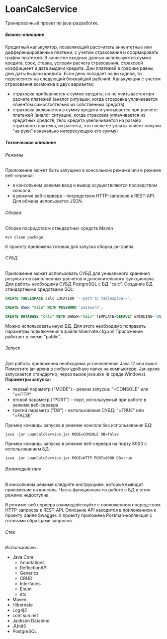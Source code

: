 # LoanCalcService

Тренировочный проект по java-разработке.

##### Бизнес-описание
Кредитный калькулятор, позволяющий рассчитать аннуитетные или дифференцированные платежи, с учетом страхования и сформировать график платежей.
В качестве входных данных используются сумма кредита, срок, ставка, условия расчета страхования, страховой коэффициент и дата выдачи кредита.
Дни платежей в графике равны дню даты выдачи кредита. Если день попадает на выходной, то переносится на следующий ближайший рабочий.
Калькуляция с учетом страхования возможна в двух вариантах:
- страховка прибавляется к сумме кредита, но не учитывается при расчете платежей (аналог ситуации, когда страховка уплачивается клиентом самостоятельно из собственных средств)
- страховка включается в сумму кредита и учитывается при расчете платежей (аналог ситуации, когда страховка уплачивается из кредитных средств, тело кредита увеличивается на размер страхового платежа, из расчета, что после ее уплаты клиент получит "на руки" изначально интересующую его сумму)

##### Техническое описание
###### Режимы
Приложение может быть запущено в консольном режиме или в режиме веб-сервера:
- в консольном режиме ввод и вывод осуществляются посредством консоли.
- в режиме веб-сервера - посредством HTTP-запросов к REST-API. Для обмена используется JSON.
###### Сборка
Сборка посредством стандартных средств Maven
```
mvn clean package
```

К проекту приложена готовая для запуска сборка jar-файла.
###### СУБД
Приложение может использовать СУБД для уникального хранения результатов выполненных расчетов и дополнительного функционала.
Для работы необходима СУБД PostgreSQL c БД "calc". Создание БД стандартными средствами SQL:

```sql
CREATE TABLESPACE calc LOCATION '--path to tablespace--';

CREATE USER "main" WITH PASSWORD 'password';

CREATE DATABASE "calc" WITH OWNER="main" TEMPLATE=DEFAULT ENCODING='UNICODE';
```

Можно использовать иную БД. Для этого необходимо поправить параметры подключения в файле hibernate.cfg.xml
Приложение работает в схеме "public".

###### Запуск
Для работы приложения необходима установленная Java 17 или выше.
Поместите jar-архив в любую удобную папку на компьютере.
Jar-архив запускается стандартно, через вызов java.exe (в среде Windows).
**Параметры запуска:**
- первый параметр ("MODE") - режим запуска: "=CONSOLE" или "=HTTP"
- второй параметр ("PORT") - порт, используемый при работе в режиме веб-сервера
- третий параметр ("DB") - использование СУБД: "=TRUE" или "=FALSE"

Пример команды запуска в режиме консоли без использования БД:
```
java -jar LoanCalcService.jar MODE=CONSOLE DB=false
```

Пример команды запуска в режиме веб-сервера на порту 8000 с использованием БД:
```
java -jar LoanCalcService.jar MODE=HTTP PORT=8000 DB=true
```

###### Взаимодействие
В консольном режиме следуйте инструкциям, которые выводит приложение на консоль.
Часть функционала по работе с БД в этом режиме недоступна.

В режиме-веб сервера взаимодействуйте с приложением посредством HTTP-запросов к REST-API. Описание API находится в приложенном к проекту файле Swagger.
К проекту приложена Postman-коллекция с готовыми образцами запросов.

###### Стек
Использованы:
- Java Core
    - Annotations
    - ReflectionAPI
    - Generics
    - CRUD
    - Interfaces
    - Enum
    - etc
- Maven
- Hibernate
- Log4j2
- com.sun.net
- Jackson Databind
- JUnit5
- PostgreSQL
